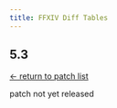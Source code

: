 ```yaml
---
title: FFXIV Diff Tables
---
```

## 5.3

[← return to patch list](https://makar8000.github.io/ffxiv-diff/)

patch not yet released